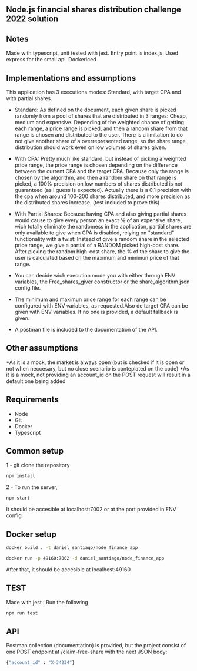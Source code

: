 ## Node.js financial shares distribution challenge 2022 solution

## Notes

Made with typescript, unit tested with jest. 
Entry point is index.js. 
Used express for the small api.
Dockericed

## Implementations and assumptions

This application has 3 executions modes: Standard, with target CPA and with partial shares.

* Standard: As defined on the document, each given share is picked randomly from a pool of shares that are distributed in 3 ranges: Cheap, medium and expensive. Depending of the weighted chance of getting each range, a price range is picked, and then a random share from that range is chosen and distributed to the user. There is a limitation to do not give another share of a overrepresented range, so the share range distribution should work even on low volumes of shares given.

* With CPA: Pretty much like standard, but instead of picking a weighted price range, the price range is chosen depending on the difference between the current CPA and the target CPA. Because only the range is chosen by the algorithm, and then a random share on that range is picked, a 100% precision on low numbers of shares distributed is not guaranteed (as I guess is expected). Actually there is a 0.1 precision with the cpa when around 100-200 shares distributed, and more precision as the distributed shares increase. (test included to prove this)

* With Partial Shares: Because having CPA and also giving partial shares would cause to give every person an exact % of an expensive share, wich totally eliminate the randomess in the application, partial shares are only available to give when CPA is disabled, relying on "standard" functionality with a twist: Instead of give a random share in the selected price range, we give a partial of a RANDOM picked high-cost share. After picking the random high-cost share, the % of the share to give the user is calculated based on the maximum and minimun price of that range.

* You can decide wich execution mode you with either through ENV variables, the Free_shares_giver constructor or the share_algorithm.json config file.

* The minimum and maximun price range for each range can be configured with ENV variables, as requested.Also de target CPA can be given with ENV variables. If no one is provided, a default fallback is given.
* A postman file is included to the documentation of the API.

## Other assumptions
 *As it is a mock, the market is always open (but is checked if it is open or not when neccesary, but no close scenario is conteplated on the code)
 *As it is a mock, not providing an account_id on the POST request will result in a default one being added

## Requirements

* Node
* Git
* Docker
* Typescript

## Common setup

1 - git clone the repository
```bash
npm install
```

2 - To run the server,

```bash
npm start
```

It should be accesible at localhost:7002 or at the port provided in ENV config

## Docker setup 
```bash
docker build . -t daniel_santiago/node_finance_app
```
```bash
docker run -p 49160:7002 -d daniel_santiago/node_finance_app
```

After that, it should be accesible at localhost:49160
## TEST
Made with jest : Run the following
```bash
npm run test
```
## API

Postman collection (documentation) is provided, but the project consist of one POST endpoint at /claim-free-share with the next JSON body: 
```bash
{"account_id" : "X-34234"}
```



